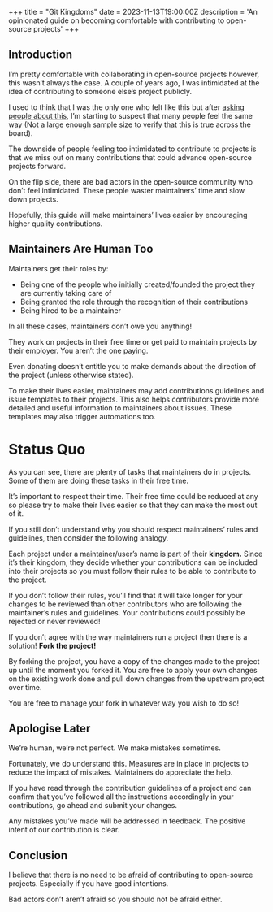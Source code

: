 +++
title = "Git Kingdoms"
date = 2023-11-13T19:00:00Z
description = 'An opinionated guide on becoming comfortable with contributing to open-source projects'
+++


## Introduction

I’m pretty comfortable with collaborating in open-source projects however, this wasn’t always the case. A couple of years ago, I was intimidated at the idea of contributing to someone else’s project publicly.

I used to think that I was the only one who felt like this but after [asking people about this](https://merveilles.town/@colinkiama/110790949694457659), I’m starting to suspect that many people feel the same way (Not a large enough sample size to verify that this is true across the board).

The downside of people feeling too intimidated to contribute to projects is that we miss out on many contributions that could advance open-source projects forward.

On the flip side, there are bad actors in the open-source community who don’t feel intimidated. These people waster maintainers’ time and slow down projects.

Hopefully, this guide will make maintainers’ lives easier by encouraging higher quality contributions.

## Maintainers Are Human Too

Maintainers get their roles by:

- Being one of the people who initially created/founded the project they are currently taking care of 
- Being granted the role through the recognition of their contributions
- Being hired to be a maintainer
    

In all these cases, maintainers don’t owe you anything!

They work on projects in their free time or get paid to maintain projects by their employer. You aren’t the one paying.

Even donating doesn’t entitle you to make demands about the direction of the project (unless otherwise stated).

To make their lives easier, maintainers may add contributions guidelines and issue templates to their projects. This also helps contributors provide more detailed and useful information to maintainers about issues. These templates may also trigger automations too.

# Status Quo

As you can see, there are plenty of tasks that maintainers do in projects. Some of them are doing these tasks in their free time.

It’s important to respect their time. Their free time could be reduced at any so please try to make their lives easier so that they can make the most out of it.

If you still don’t understand why you should respect maintainers’ rules and guidelines, then consider the following analogy.

Each project under a maintainer/user’s name is part of their **kingdom.** Since it’s their kingdom, they decide whether your contributions can be included into their projects so you must follow their rules to be able to contribute to the project.

If you don’t follow their rules, you’ll find that it will take longer for your changes to be reviewed than other contributors who are following the maintainer’s rules and guidelines. Your contributions could possibly be rejected or never reviewed!

If you don’t agree with the way maintainers run a project then there is a solution! **Fork the project!**

By forking the project, you have a copy of the changes made to the project up until the moment you forked it. You are free to apply your own changes on the existing work done and pull down changes from the upstream project over time.

You are free to manage your fork in whatever way you wish to do so!

## Apologise Later

We’re human, we’re not perfect. We make mistakes sometimes.

Fortunately, we do understand this. Measures are in place in projects to reduce the impact of mistakes. Maintainers do appreciate the help.

If you have read through the contribution guidelines of a project and can confirm that you’ve followed all the instructions accordingly in your contributions, go ahead and submit your changes.

Any mistakes you’ve made will be addressed in feedback. The positive intent of our contribution is clear.

## Conclusion

I believe that there is no need to be afraid of contributing to open-source projects. Especially if you have good intentions.

Bad actors don’t aren’t afraid so you should not be afraid either.